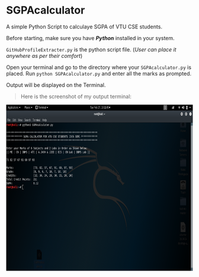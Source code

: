 # SGPAcalculator

A simple Python Script to calculaye SGPA of VTU CSE students.

Before starting, make sure you have **_Python_** installed in your system.

`GitHubProfileExtracter.py` is the python script file. (_User can place it anywhere as per their comfort_)

Open your terminal and go to the directory where your `SGPAcalculator.py` is placed. 
Run `python SGPAcalculator.py` and enter all the marks as prompted.

Output will be displayed on the Terminal.

>Here is the screenshot of my output terminal:
<img src="/TerminalScreenshot/TerminalScreenshot.png" width="800" height="450" alt="TerminalScreenshot"/>
